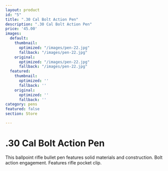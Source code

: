 ```yaml
---
layout: product
id: "5"
title: ".30 Cal Bolt Action Pen"
description: ".30 Cal Bolt Action Pen"
price: '45.00'
images:
  default:
    thumbnail:
      optimized: "/images/pen-22.jpg"
      fallback: "/images/pen-22.jpg"
    original:
      optimized: "/images/pen-22.jpg"
      fallback: "/images/pen-22.jpg"
  featured:
    thumbnail:
      optimized: ''
      fallback: ''
    original:
      optimized: ''
      fallback: ''
category: pens
featured: false
section: Store

---
```

# .30 Cal Bolt Action Pen

This ballpoint rifle bullet pen features solid materials and construction. Bolt action engagement. Features rifle pocket clip.